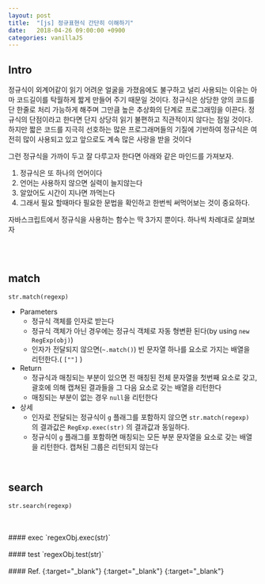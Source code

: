 ```yaml
---
layout: post
title:  "[js] 정규표현식 간단히 이해하기"
date:   2018-04-26 09:00:00 +0900
categories: vanillaJS
---
```

Intro
---
정규식이 외계어같이 읽기 어려운 얼굴을 가졌음에도 불구하고 널리 사용되는 이유는 아마 코드길이를 탁월하게 짧게 만들어 주기 때문일 것이다. 정규식은 상당한 양의 코드를 단 한줄로 처리 가능하게 해주며 그만큼 높은 추상화의 단계로 프로그래밍을 이끈다. 정규식의 단점이라고 한다면 단지 상당히 읽기 불편하고 직관적이지 않다는 점일 것이다. 하지만 짧은 코드를 지극히 선호하는 많은 프로그래머들의 기질에 기반하여 정규식은 여전히 많이 사용되고 있고 앞으로도 계속 많은 사랑을 받을 것이다

그런 정규식을 가까이 두고 잘 다루고자 한다면 아래와 같은 마인드를 가져보자.
1. 정규식은 또 하나의 언어이다
2. 언어는 사용하지 않으면 실력이 늘지않는다
3. 알았어도 시간이 지나면 까먹는다
4. 그래서 필요 할때마다 필요한 문법을 확인하고 한번씩 써먹어보는 것이 중요하다.

자바스크립트에서 정규식을 사용하는 함수는 딱 3가지 뿐이다.
하나씩 차례대로 살펴보자


<br>
<br>

match
---
`str.match(regexp)`

* Parameters
  * 정규식 객체를 인자로 받는다
  * 정규식 객체가 아닌 경우에는 정규식 객체로 자동 형변환 된다(by using `new RegExp(obj)`)
  * 인자가 전달되지 않으면(`~.match()`) 빈 문자열 하나를 요소로 가지는 배열을 리턴한다.( `[""]` )
* Return
  * 정규식과 매칭되는 부분이 있으면 전 매칭된 전체 문자열을 첫번째 요소로 갖고, 괄호에 의해 캡쳐된 결과들을 그 다음 요소로 갖는 배열을 리턴한다
  * 매칭되는 부분이 없는 경우 `null`을 리턴한다
* 상세
  * 인자로 전달되는 정규식이 `g` 플래그를 포함하지 않으면 `str.match(regexp)` 의 결과값은 `RegExp.exec(str)` 의 결과값과 동일하다.
  * 정규식이 `g` 플래그를 포함하면 매칭되는 모든 부분 문자열을 요소로 갖는 배열을 리턴한다. 캡쳐된 그룹은 리턴되지 않는다


<br>


search
---
`str.search(regexp)`


<br>
<br>
#### exec
`regexObj.exec(str)`





<br>
<br>
#### test
`regexObj.test(str)`




<br>
<br>
#### Ref.
<https://developer.mozilla.org/en-US/docs/Web/JavaScript/Reference/Global_Objects/String/match>{:target="_blank"}
<https://developer.mozilla.org/en-US/docs/Web/JavaScript/Reference/Global_Objects/RegExp/exec>{:target="_blank"}
<https://developer.mozilla.org/en-US/docs/Web/JavaScript/Reference/Global_Objects/RegExp/test>{:target="_blank"}
